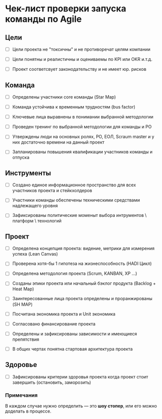# Чек-лист проверки запуска команды по Agile  

## Цели
- [ ] Цели проекта не "токсичны" и не противоречат целям компании
- [ ] Цели понятны и реалистичны и оцениваемы по KPI или OKR и.т.д.
- [ ] Проект соответсвует законодательству и не имеет юр. рисков


## Команда
- [ ] Определены участники core команды (Star Map)
- [ ] Команда устойчива к временным трудностям (bus factor)
- [ ] Ключевые лица выравнены в понимании выбранной методологии
- [ ] Проведен тренинг по выбранной методологии для команды и PO
- [ ] Утверждены люди на основных ролях, PO, ЕОЛ, Scraum master и у них достаточно времени на данный проект 
- [ ] Запланированы повышения квалификации участников команды и отпуска 


## Инструменты 
- [ ] Создано единое информационное пространство для всех участников проекта и стейкхолдеров
- [ ] Участники команды обеспечены техническими средствами надлежащего уровня 
- [ ] Зафиксированы политические моменыт выбора интрументов \ платформ \ технологий



## Проект
- [ ] Определена концепция проекта: видение, метрики для измерения успеха (Lean Canvas)
- [ ] Проверена хотя-бы 1 гипотеза на жизнеспособность (HADI Цикл) 
- [ ] Определена методология проекта (Scrum, KANBAN, XP ...)
- [ ] Созданы эпики проекта или начальный бэклог продукта (Backlog + Heat Map)
- [ ] Заинтересованные лица проекта определены и проранжированы (SH MAP)
- [ ] Посчитана экономика проекта и Unit экономика
- [ ] Согласовано финансирование проекта
- [ ] Определены и зафиксированы зависимости и имеющиеся препятствия
- [ ] В общих чертах понятна стартовая архитектура проекта 


## Здоровье 
- [ ] Зафиксированы критерии здоровья проекта когда проект стоит завершить (остановить, заморозить)



### Примечания 
В каждом случае нужно определить — это **шоу стопер**, или его можно доделать в процессе.
